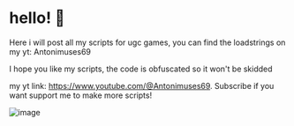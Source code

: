 # hello! 👋
Here i will post all my scripts for ugc games, you can find the loadstrings on my yt: Antonimuses69

I hope you like my scripts, the code is obfuscated so it won't be skidded

my yt link: https://www.youtube.com/@Antonimuses69. Subscribe if you want support me to make more scripts!

![image](https://github.com/AntonyGood69/Keyless/assets/155124948/09a6accf-a6cc-49ab-a292-d8f34ef49a85)
